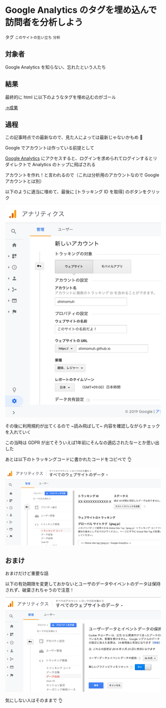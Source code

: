 # Google Analytics のタグを埋め込んで訪問者を分析しよう

タグ `このサイトの生い立ち` `分析`

## 対象者

Google Analytics を知らない、忘れたという人たち

## 結果

最終的に html に以下のようなタグを埋め込むのがゴール

[→成果](https://github.com/shimomuh/shimomuh.github.io/commit/8d688a0212a7c1a991adb4af45c56bc6d64aa668)

## 過程

この記事時点での最新なので、見た人によっては最新じゃないかもめ :bow:

Google でアカウントは作っている前提として

[Google Analytics](https://analytics.google.com/analytics/web/) にアクセスすると、ログインを求められてログインするとリダイレクトで Analytics のトップに飛ばされる

 

アカウントを作れ！と言われるので（これは分析用のアカウントなので Google アカウントとは別）

以下のように適当に埋めて、最後に [トラッキング ID を取得] のボタンをクリック

![](/static/diary/2019-07-21/analytics.png)

その後に利用規約が出てくるので ~読み飛ばして~ 内容を確認しながらチェックを入れていく

この当時は GDPR が出てそういえば1年前にそんなの適応されたなーとか思い出した

 

あとは以下のトラッキングコードに書かれたコードをコピペで :ok_hand:

![](/static/diary/2019-07-21/tracking-code.png)

## おまけ

おまけだけど重要な話

以下の有効期限を変更しておかないとユーザのデータやイベントのデータは保持されず、破棄されちゃうので注意！

![](/static/diary/2019-07-21/expiration.png)

気にしない人はそのままで :ok_hand:
